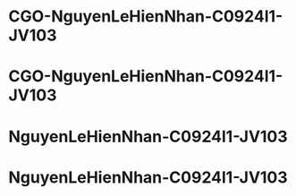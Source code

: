 # CGO-NguyenLeHienNhan-C0924l1-JV103
# CGO-NguyenLeHienNhan-C0924l1-JV103
# NguyenLeHienNhan-C0924l1-JV103
# NguyenLeHienNhan-C0924l1-JV103
